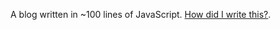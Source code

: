 A blog written in ~100 lines of JavaScript. [How did I write this?](https://www.jcgrant.com/blog/?p=2021/07/01/how-did-i-create-this-blog).
